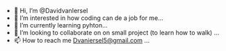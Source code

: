 - 👋 Hi, I’m @DavidvanIersel
- 👀 I’m interested in how coding can de a job for me...
- 🌱 I’m currently learning pyhton...
- 💞️ I’m looking to collaborate on on small project (to learn how to walk) ...
- 📫 How to reach me Dvaniersel5@gmail.com ...

<!---
DavidvanIersel/DavidvanIersel is a ✨ special ✨ repository because its `README.md` (this file) appears on your GitHub profile.
You can click the Preview link to take a look at your changes.
--->
